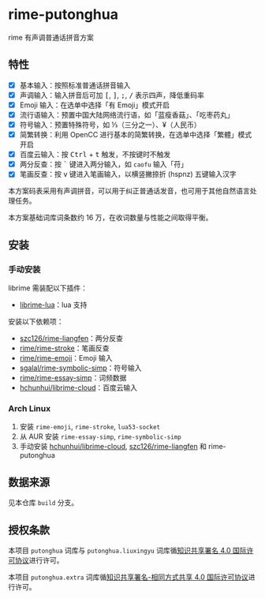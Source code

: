 # rime-putonghua

rime 有声调普通话拼音方案

## 特性

- [x] 基本输入：按照标准普通话拼音输入
- [x] 声调输入：输入拼音后可加 <kbd>[</kbd>, <kbd>]</kbd>, <kbd>;</kbd>, <kbd>/</kbd> 表示四声，降低重码率
- [x] Emoji 输入：在选单中选择「有 Emoji」模式开启
- [x] 流行语输入：预置中国大陆网络流行语，如「蓝瘦香菇」、「吃枣药丸」
- [x] 符号输入：预置特殊符号，如 ⅓（三分之一）、¥（人民币）
- [x] 简繁转换：利用 OpenCC 进行基本的简繁转换，在选单中选择「繁體」模式开启
- [x] 百度云输入：按 <kbd>Ctrl</kbd> + <kbd>t</kbd> 触发，不按键时不触发
- [x] 两分反查：按 <kbd>&#x60;</kbd> 键进入两分输入，如 `caofu` 输入「苻」
- [x] 笔画反查：按 <kbd>v</kbd> 键进入笔画输入，以横竖撇捺折 (hspnz) 五键输入汉字

本方案码表采用有声调拼音，可以用于纠正普通话发音，也可用于其他自然语言处理任务。

本方案基础词库词条数约 16 万，在收词数量与性能之间取得平衡。

## 安装

### 手动安装

librime 需装配以下插件：

- [librime-lua](https://github.com/hchunhui/librime-lua)：lua 支持

安装以下依赖项：

- [szc126/rime-liangfen](https://github.com/szc126/rime-liangfen)：两分反查
- [rime/rime-stroke](https://github.com/rime/rime-stroke)：笔画反查
- [rime/rime-emoji](https://github.com/rime/rime-emoji)：Emoji 输入
- [sgalal/rime-symbolic-simp](https://github.com/sgalal/rime-symbolic-simp)：符号输入
- [rime/rime-essay-simp](https://github.com/rime/rime-essay-simp)：词频数据
- [hchunhui/librime-cloud](https://github.com/hchunhui/librime-cloud)：百度云输入

### Arch Linux

1. 安装 `rime-emoji`, `rime-stroke`, `lua53-socket`
1. 从 AUR 安装 `rime-essay-simp`, `rime-symbolic-simp`
1. 手动安装 [hchunhui/librime-cloud](https://github.com/hchunhui/librime-cloud), [szc126/rime-liangfen](https://github.com/szc126/rime-liangfen) 和 rime-putonghua

## 数据来源

见本仓库 `build` 分支。

## 授权条款

本项目 `putonghua` 词库与 `putonghua.liuxingyu` 词库循[知识共享署名 4.0 国际许可协议](https://creativecommons.org/licenses/by/4.0/)进行许可。

本项目 `putonghua.extra` 词库循[知识共享署名-相同方式共享 4.0 国际许可协议](https://creativecommons.org/licenses/by-sa/4.0/)进行许可。
